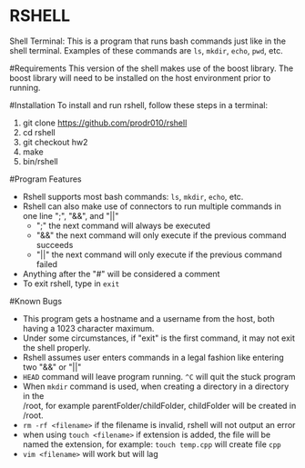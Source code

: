 # RSHELL
Shell Terminal: This is a program that runs bash commands just like in the shell
terminal. Examples of these commands are `ls`, `mkdir`, `echo`, `pwd`, etc.

#Requirements
This version of the shell makes use of the boost library. The boost library will 
need to be installed on the host environment prior to running.

#Installation
To install and run rshell, follow these steps in a terminal:

1) git clone https://github.com/prodr010/rshell
2) cd rshell
3) git checkout hw2
4) make
5) bin/rshell

#Program Features
- Rshell supports most bash commands: `ls`, `mkdir`, `echo`, etc.
- Rshell can also make use of connectors to run multiple commands in one line
    ";", "&&", and "||"
    - ";" the next command will always be executed
    - "&&" the next command will only execute if the previous command succeeds
    - "||"  the next command will only execute if the previous command failed
- Anything after the "#" will be considered a comment
- To exit rshell, type in `exit`

#Known Bugs
- This program gets a hostname and a username from the host, both having a 1023 
  character maximum.
- Under some circumstances, if "exit" is the first command, it may not exit the
  shell properly.
- Rshell assumes user enters commands in a legal fashion like entering two "&&" 
  or "||"
- `HEAD` command will leave program running. `^C` will quit the stuck program
- When `mkdir` command is used, when creating a directory in a directory in the   
  /root, for example parentFolder/childFolder, childFolder will be created in 
  /root.
- `rm -rf <filename>` if the filename is invalid, rshell will not output an error
- when using `touch <filename>` if extension is added, the file will be named the
  extension, for example: `touch temp.cpp` will create file `cpp`
- `vim <filename>` will work but will lag